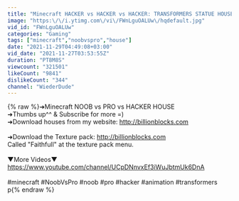 ```yaml
---
title: "Minecraft HACKER vs HACKER vs HACKER: TRANSFORMERS STATUE HOUSE BUILD CHALLENGE \/ Animation"
image: "https:\/\/i.ytimg.com\/vi\/FWnLguOALUw\/hqdefault.jpg"
vid_id: "FWnLguOALUw"
categories: "Gaming"
tags: ["minecraft","noobvspro","house"]
date: "2021-11-29T04:49:08+03:00"
vid_date: "2021-11-27T03:53:55Z"
duration: "PT8M8S"
viewcount: "321501"
likeCount: "9841"
dislikeCount: "344"
channel: "WiederDude"
---
```

{% raw %}➜Minecraft NOOB vs PRO vs HACKER HOUSE<br />➜Thumbs up^^ &amp; Subscribe for more =)<br />➜Download houses from my website: <a rel="nofollow" target="blank" href="http://billionblocks.com">http://billionblocks.com</a><br /><br />➜Download the Texture pack: <a rel="nofollow" target="blank" href="http://billionblocks.com">http://billionblocks.com</a><br />    Called &quot;Faithfull&quot; at the texture pack menu.<br />   <br />▼More Videos▼<br /><a rel="nofollow" target="blank" href="https://www.youtube.com/channel/UCpDNnvxEf3iWuJbtmUk6DnA">https://www.youtube.com/channel/UCpDNnvxEf3iWuJbtmUk6DnA</a><br /><br />#minecraft #NoobVsPro #noob #pro #hacker  #animation #transformers<br />p{% endraw %}
